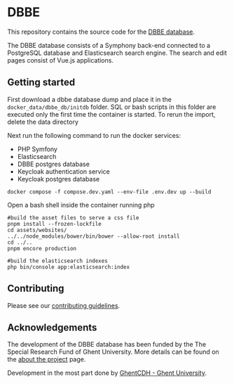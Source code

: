 # DBBE

This repository contains the source code for the [DBBE database](https://www.dbbe.ugent.be/).

The DBBE database consists of a Symphony back-end connected to a PostgreSQL database and Elasticsearch search engine. The search and edit pages consist of Vue.js applications.

## Getting started

First download a dbbe database dump and place it in the `docker_data/dbbe_db/initdb` folder. SQL or bash scripts in this folder are executed only the first time the container is started. To rerun the import, delete the data directory

Next run the following command to run the docker services:

* PHP Symfony
* Elasticsearch
* DBBE postgres database
* Keycloak authentication service
* Keycloak postgres database

``````
docker compose -f compose.dev.yaml --env-file .env.dev up --build
``````

Open a bash shell inside the container running php 

``````
#build the asset files to serve a css file
pnpm install --frozen-lockfile
cd assets/websites/
../../node_modules/bower/bin/bower --allow-root install
cd ../..
pnpm encore production

#build the elasticsearch indexes
php bin/console app:elasticsearch:index
``````

## Contributing

Please see our [contributing guidelines](CONTRIBUTING.md).

## Acknowledgements

The development of the DBBE database has been funded by the The Special Research Fund of Ghent University. More details can be found on the [about the project](https://www.projectdbbe.ugent.be/about-the-project/) page.

Development in the most part done by [GhentCDH - Ghent University](https://www.ghentcdh.ugent.be/).



